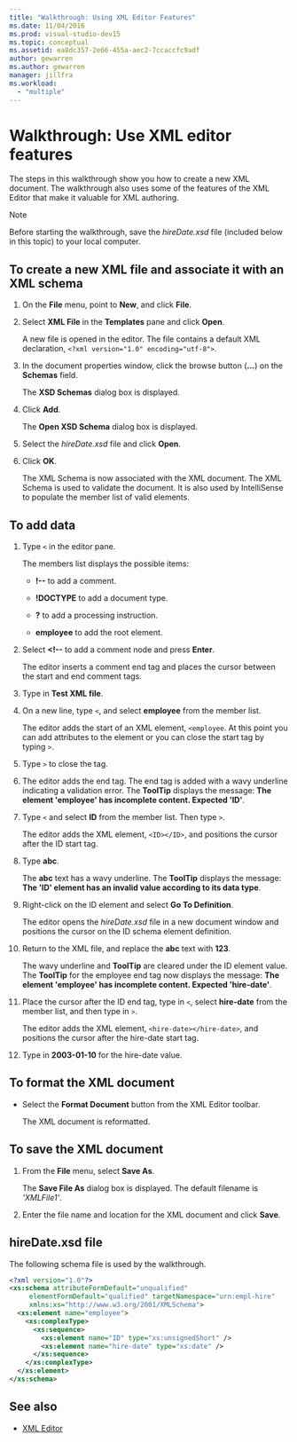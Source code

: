 ```yaml
---
title: "Walkthrough: Using XML Editor Features"
ms.date: 11/04/2016
ms.prod: visual-studio-dev15
ms.topic: conceptual
ms.assetid: ea8dc357-2e66-455a-aec2-7ccaccfc9adf
author: gewarren
ms.author: gewarren
manager: jillfra
ms.workload:
  - "multiple"
---
```

# Walkthrough: Use XML editor features

The steps in this walkthrough show you how to create a new XML document. The walkthrough also uses some of the features of the XML Editor that make it valuable for XML authoring.

> [!NOTE]
> Before starting the walkthrough, save the *hireDate.xsd* file (included below in this topic) to your local computer.

## To create a new XML file and associate it with an XML schema

1.  On the **File** menu, point to **New**, and click **File**.

2.  Select **XML File** in the **Templates** pane and click **Open**.

     A new file is opened in the editor. The file contains a default XML declaration, `<?xml version="1.0" encoding="utf-8">`.

3.  In the document properties window, click the browse button (**...**) on the **Schemas** field.

     The **XSD Schemas** dialog box is displayed.

4.  Click **Add**.

     The **Open XSD Schema** dialog box is displayed.

5.  Select the *hireDate.xsd* file and click **Open**.

6.  Click **OK**.

     The XML Schema is now associated with the XML document. The XML Schema is used to validate the document. It is also used by IntelliSense to populate the member list of valid elements.

## To add data

1.  Type `<` in the editor pane.

     The members list displays the possible items:

    -   **!--** to add a comment.

    -   **!DOCTYPE** to add a document type.

    -   **?** to add a processing instruction.

    -   **employee** to add the root element.

2.  Select **<!--** to add a comment node and press **Enter**.

     The editor inserts a comment end tag and places the cursor between the start and end comment tags.

3.  Type in **Test XML file**.

4.  On a new line, type `<`, and select **employee** from the member list.

     The editor adds the start of an XML element, `<employee`. At this point you can add attributes to the element or you can close the start tag by typing `>`.

5.  Type `>` to close the tag.

6.  The editor adds the end tag. The end tag is added with a wavy underline indicating a validation error. The **ToolTip** displays the message: **The element 'employee' has incomplete content. Expected 'ID'**.

7.  Type `<` and select **ID** from the member list. Then type `>`.

     The editor adds the XML element, `<ID></ID>`, and positions the cursor after the ID start tag.

8.  Type **abc**.

     The **abc** text has a wavy underline. The **ToolTip** displays the message: **The 'ID' element has an invalid value according to its data type**.

9. Right-click on the ID element and select **Go To Definition**.

     The editor opens the *hireDate.xsd* file in a new document window and positions the cursor on the ID schema element definition.

10. Return to the XML file, and replace the **abc** text with **123**.

     The wavy underline and **ToolTip** are cleared under the ID element value. The **ToolTip** for the employee end tag now displays the message: **The element 'employee' has incomplete content. Expected 'hire-date'**.

11. Place the cursor after the ID end tag, type in `<`, select **hire-date** from the member list, and then type in `>`.

     The editor adds the XML element, `<hire-date></hire-date>`, and positions the cursor after the hire-date start tag.

12. Type in **2003-01-10** for the hire-date value.

## To format the XML document

- Select the **Format Document** button from the XML Editor toolbar.

    The XML document is reformatted.

## To save the XML document

1.  From the **File** menu, select **Save As**.

     The **Save File As** dialog box is displayed. The default filename is *'XMLFile1'*.

2.  Enter the file name and location for the XML document and click **Save**.

## hireDate.xsd file
 The following schema file is used by the walkthrough.

```xml
<?xml version="1.0"?>
<xs:schema attributeFormDefault="unqualified"
     elementFormDefault="qualified" targetNamespace="urn:empl-hire"
     xmlns:xs="http://www.w3.org/2001/XMLSchema">
  <xs:element name="employee">
    <xs:complexType>
      <xs:sequence>
        <xs:element name="ID" type="xs:unsignedShort" />
        <xs:element name="hire-date" type="xs:date" />
      </xs:sequence>
    </xs:complexType>
  </xs:element>
</xs:schema>
```

## See also

- [XML Editor](../xml-tools/xml-editor.md)